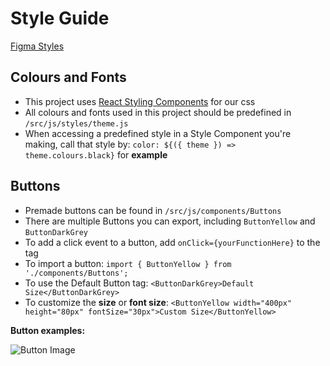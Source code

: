 # Style Guide

[Figma Styles](https://www.figma.com/file/xMpANAPFy9g4ooRFoZwidN/Waterloop-POD?node-id=511%3A1477)

## Colours and Fonts
- This project uses [React Styling Components](https://styled-components.com/docs/basics) for our css
- All colours and fonts used in this project should be predefined in ```/src/js/styles/theme.js```
- When accessing a predefined style in a Style Component you're making, call that style by: ```color: ${({ theme }) => theme.colours.black}``` for **example**

## Buttons
- Premade buttons can be found in ```/src/js/components/Buttons```
- There are multiple Buttons you can export, including ```ButtonYellow``` and ```ButtonDarkGrey```
- To add a click event to a button, add ```onClick={yourFunctionHere}``` to the tag
- To import a button:
```import { ButtonYellow } from './components/Buttons';```
- To use the Default Button tag:
```<ButtonDarkGrey>Default Size</ButtonDarkGrey>```
- To customize the **size** or **font size**:
```<ButtonYellow width="400px" height="80px" fontSize="30px">Custom Size</ButtonYellow>```

**Button examples:**

![Button Image](../../../../img/miscellaneous/ButtonImages.png?raw=true)